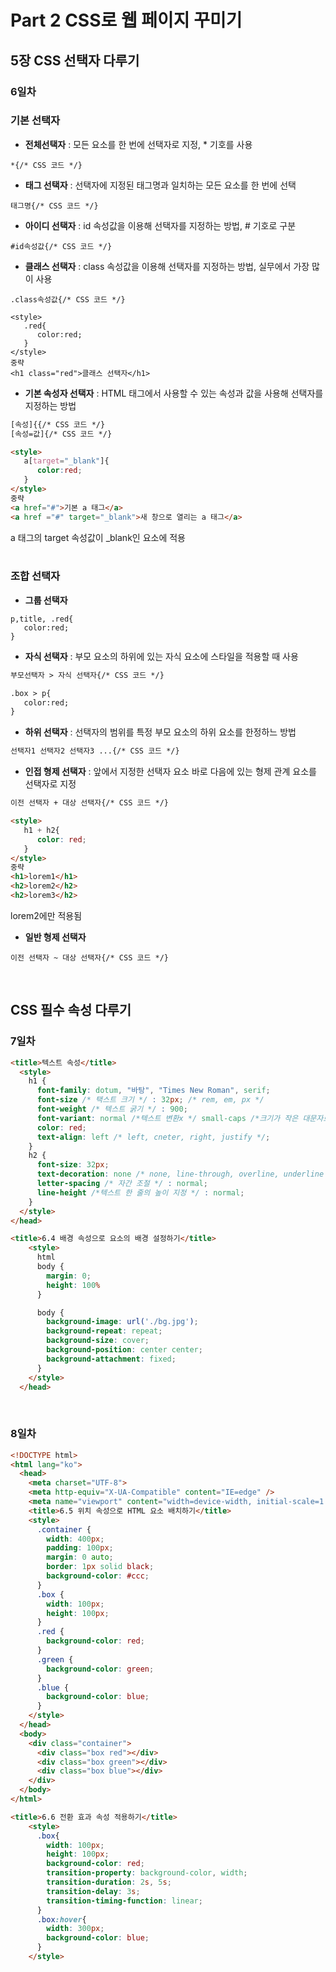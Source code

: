 # Part 2 CSS로 웹 페이지 꾸미기   
## 5장 CSS 선택자 다루기  
   
### 6일차    
   
   
### 기본 선택자   
   
* **전체선택자**   : 모든 요소를 한 번에 선택자로 지정, * 기호를 사용   
```
*{/* CSS 코드 */}
```

* **태그 선택자** : 선택자에 지정된 태그명과 일치하는 모든 요소를 한 번에 선택
```
태그명{/* CSS 코드 */}
```

* **아이디 선택자** : id 속성값을 이용해 선택자를 지정하는 방법, # 기호로 구분
```
#id속성값{/* CSS 코드 */}
```

* **클래스 선택자** : class 속성값을 이용해 선택자를 지정하는 방법, 실무에서 가장 많이 사용
```
.class속성값{/* CSS 코드 */}
```
```
<style>
   .red{
      color:red;
   }
</style>
중략
<h1 class="red">클래스 선택자</h1>
```

* **기본 속성자 선택자** : HTML 태그에서 사용할 수 있는 속성과 값을 사용해 선택자를 지정하는 방법
```html
[속성]{{/* CSS 코드 */}
[속성=값]{/* CSS 코드 */}
```
```html
<style>
   a[target="_blank"]{
      color:red;
   }
</style>
중략
<a href="#">기본 a 태그</a>
<a href ="#" target="_blank">새 창으로 열리는 a 태그</a>
```
a 태그의 target 속성값이 _blank인 요소에 적용    
<br>

### 조합 선택자   


* **그룹 선택자**
```
p,title, .red{
   color:red;
}
```

* **자식 선택자**  : 부모 요소의 하위에 있는 자식 요소에 스타일을 적용할 때 사용
```html
부모선택자 > 자식 선택자{/* CSS 코드 */}
```
```html
.box > p{
   color:red;
}
```

* **하위 선택자**  : 선택자의 범위를 특정 부모 요소의 하위 요소를 한정하느 방법
```html
선택자1 선택자2 선택자3 ...{/* CSS 코드 */}
```

* **인접 형제 선택자**  : 앞에서 지정한 선택자 요소 바로 다음에 있는 형제 관계 요소를 선택자로 지정
```html
이전 선택자 + 대상 선택자{/* CSS 코드 */}
```

```html
<style>
   h1 + h2{
      color: red;
   }
</style>
중략
<h1>lorem1</h1>
<h2>lorem2</h2>
<h2>lorem3</h2>
```
lorem2에만 적용됨 
   

* **일반 형제 선택자**
```
이전 선택자 ~ 대상 선택자{/* CSS 코드 */}
```

<br>  

## CSS 필수 속성 다루기
### 7일차   

``` html
<title>텍스트 속성</title>
  <style>
    h1 {
      font-family: dotum, "바탕", "Times New Roman", serif;
      font-size /* 택스트 크기 */ : 32px; /* rem, em, px */
      font-weight /* 텍스트 굵기 */ : 900;
      font-variant: normal /*텍스트 변환x */ small-caps /*크기가 작은 대문자로 변환 */; 
      color: red;
      text-align: left /* left, cneter, right, justify */;
    }
    h2 {
      font-size: 32px;
      text-decoration: none /* none, line-through, overline, underline */;
      letter-spacing /* 자간 조절 */ : normal;
      line-height /*텍스트 한 줄의 높이 지정 */ : normal;
    }
  </style>
</head>
```
```html
<title>6.4 배경 속성으로 요소의 배경 설정하기</title>
    <style>
      html
      body {
        margin: 0;
        height: 100%
      }

      body {
        background-image: url('./bg.jpg');
        background-repeat: repeat;
        background-size: cover;
        background-position: center center;
        background-attachment: fixed;
      }
    </style>
  </head>
```
<br>  

### 8일차  

```html
<!DOCTYPE html>
<html lang="ko">
  <head>
    <meta charset="UTF-8">
    <meta http-equiv="X-UA-Compatible" content="IE=edge" />
    <meta name="viewport" content="width=device-width, initial-scale=1.0" />
    <title>6.5 위치 속성으로 HTML 요소 배치하기</title>
    <style>
      .container {
        width: 400px;
        padding: 100px;
        margin: 0 auto;
        border: 1px solid black;
        background-color: #ccc;
      }
      .box {
        width: 100px;
        height: 100px;
      }
      .red {
        background-color: red;
      }
      .green {
        background-color: green;
      }
      .blue {
        background-color: blue;
      }
    </style>
  </head>
  <body>
    <div class="container">
      <div class="box red"></div>
      <div class="box green"></div>
      <div class="box blue"></div>
    </div>
  </body>
</html>
```   
```html
<title>6.6 전환 효과 속성 적용하기</title>
    <style>
      .box{
        width: 100px;
        height: 100px;
        background-color: red;
        transition-property: background-color, width;
        transition-duration: 2s, 5s;
        transition-delay: 3s;
        transition-timing-function: linear;
      }
      .box:hover{
        width: 300px;
        background-color: blue;
      }
    </style>
```
